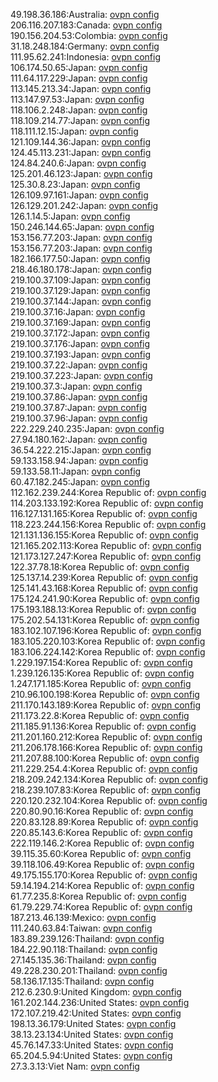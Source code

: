 49.198.36.186:Australia: [ovpn config](vpn/49_198_36_186.ovpn)  
206.116.207.183:Canada: [ovpn config](vpn/206_116_207_183.ovpn)  
190.156.204.53:Colombia: [ovpn config](vpn/190_156_204_53.ovpn)  
31.18.248.184:Germany: [ovpn config](vpn/31_18_248_184.ovpn)  
111.95.62.241:Indonesia: [ovpn config](vpn/111_95_62_241.ovpn)  
106.174.50.65:Japan: [ovpn config](vpn/106_174_50_65.ovpn)  
111.64.117.229:Japan: [ovpn config](vpn/111_64_117_229.ovpn)  
113.145.213.34:Japan: [ovpn config](vpn/113_145_213_34.ovpn)  
113.147.97.53:Japan: [ovpn config](vpn/113_147_97_53.ovpn)  
118.106.2.248:Japan: [ovpn config](vpn/118_106_2_248.ovpn)  
118.109.214.77:Japan: [ovpn config](vpn/118_109_214_77.ovpn)  
118.111.12.15:Japan: [ovpn config](vpn/118_111_12_15.ovpn)  
121.109.144.36:Japan: [ovpn config](vpn/121_109_144_36.ovpn)  
124.45.113.231:Japan: [ovpn config](vpn/124_45_113_231.ovpn)  
124.84.240.6:Japan: [ovpn config](vpn/124_84_240_6.ovpn)  
125.201.46.123:Japan: [ovpn config](vpn/125_201_46_123.ovpn)  
125.30.8.23:Japan: [ovpn config](vpn/125_30_8_23.ovpn)  
126.109.97.161:Japan: [ovpn config](vpn/126_109_97_161.ovpn)  
126.129.201.242:Japan: [ovpn config](vpn/126_129_201_242.ovpn)  
126.1.14.5:Japan: [ovpn config](vpn/126_1_14_5.ovpn)  
150.246.144.65:Japan: [ovpn config](vpn/150_246_144_65.ovpn)  
153.156.77.203:Japan: [ovpn config](vpn/153_156_77_203.ovpn)  
153.156.77.203:Japan: [ovpn config](vpn/153_156_77_203.ovpn)  
182.166.177.50:Japan: [ovpn config](vpn/182_166_177_50.ovpn)  
218.46.180.178:Japan: [ovpn config](vpn/218_46_180_178.ovpn)  
219.100.37.109:Japan: [ovpn config](vpn/219_100_37_109.ovpn)  
219.100.37.129:Japan: [ovpn config](vpn/219_100_37_129.ovpn)  
219.100.37.144:Japan: [ovpn config](vpn/219_100_37_144.ovpn)  
219.100.37.16:Japan: [ovpn config](vpn/219_100_37_16.ovpn)  
219.100.37.169:Japan: [ovpn config](vpn/219_100_37_169.ovpn)  
219.100.37.172:Japan: [ovpn config](vpn/219_100_37_172.ovpn)  
219.100.37.176:Japan: [ovpn config](vpn/219_100_37_176.ovpn)  
219.100.37.193:Japan: [ovpn config](vpn/219_100_37_193.ovpn)  
219.100.37.22:Japan: [ovpn config](vpn/219_100_37_22.ovpn)  
219.100.37.223:Japan: [ovpn config](vpn/219_100_37_223.ovpn)  
219.100.37.3:Japan: [ovpn config](vpn/219_100_37_3.ovpn)  
219.100.37.86:Japan: [ovpn config](vpn/219_100_37_86.ovpn)  
219.100.37.87:Japan: [ovpn config](vpn/219_100_37_87.ovpn)  
219.100.37.96:Japan: [ovpn config](vpn/219_100_37_96.ovpn)  
222.229.240.235:Japan: [ovpn config](vpn/222_229_240_235.ovpn)  
27.94.180.162:Japan: [ovpn config](vpn/27_94_180_162.ovpn)  
36.54.222.215:Japan: [ovpn config](vpn/36_54_222_215.ovpn)  
59.133.158.94:Japan: [ovpn config](vpn/59_133_158_94.ovpn)  
59.133.58.11:Japan: [ovpn config](vpn/59_133_58_11.ovpn)  
60.47.182.245:Japan: [ovpn config](vpn/60_47_182_245.ovpn)  
112.162.239.244:Korea Republic of: [ovpn config](vpn/112_162_239_244.ovpn)  
114.203.133.192:Korea Republic of: [ovpn config](vpn/114_203_133_192.ovpn)  
116.127.131.165:Korea Republic of: [ovpn config](vpn/116_127_131_165.ovpn)  
118.223.244.156:Korea Republic of: [ovpn config](vpn/118_223_244_156.ovpn)  
121.131.136.155:Korea Republic of: [ovpn config](vpn/121_131_136_155.ovpn)  
121.165.202.113:Korea Republic of: [ovpn config](vpn/121_165_202_113.ovpn)  
121.173.127.247:Korea Republic of: [ovpn config](vpn/121_173_127_247.ovpn)  
122.37.78.18:Korea Republic of: [ovpn config](vpn/122_37_78_18.ovpn)  
125.137.14.239:Korea Republic of: [ovpn config](vpn/125_137_14_239.ovpn)  
125.141.43.168:Korea Republic of: [ovpn config](vpn/125_141_43_168.ovpn)  
175.124.241.90:Korea Republic of: [ovpn config](vpn/175_124_241_90.ovpn)  
175.193.188.13:Korea Republic of: [ovpn config](vpn/175_193_188_13.ovpn)  
175.202.54.131:Korea Republic of: [ovpn config](vpn/175_202_54_131.ovpn)  
183.102.107.196:Korea Republic of: [ovpn config](vpn/183_102_107_196.ovpn)  
183.105.220.103:Korea Republic of: [ovpn config](vpn/183_105_220_103.ovpn)  
183.106.224.142:Korea Republic of: [ovpn config](vpn/183_106_224_142.ovpn)  
1.229.197.154:Korea Republic of: [ovpn config](vpn/1_229_197_154.ovpn)  
1.239.126.135:Korea Republic of: [ovpn config](vpn/1_239_126_135.ovpn)  
1.247.171.185:Korea Republic of: [ovpn config](vpn/1_247_171_185.ovpn)  
210.96.100.198:Korea Republic of: [ovpn config](vpn/210_96_100_198.ovpn)  
211.170.143.189:Korea Republic of: [ovpn config](vpn/211_170_143_189.ovpn)  
211.173.22.8:Korea Republic of: [ovpn config](vpn/211_173_22_8.ovpn)  
211.185.91.136:Korea Republic of: [ovpn config](vpn/211_185_91_136.ovpn)  
211.201.160.212:Korea Republic of: [ovpn config](vpn/211_201_160_212.ovpn)  
211.206.178.166:Korea Republic of: [ovpn config](vpn/211_206_178_166.ovpn)  
211.207.88.100:Korea Republic of: [ovpn config](vpn/211_207_88_100.ovpn)  
211.229.254.4:Korea Republic of: [ovpn config](vpn/211_229_254_4.ovpn)  
218.209.242.134:Korea Republic of: [ovpn config](vpn/218_209_242_134.ovpn)  
218.239.107.83:Korea Republic of: [ovpn config](vpn/218_239_107_83.ovpn)  
220.120.232.104:Korea Republic of: [ovpn config](vpn/220_120_232_104.ovpn)  
220.80.90.16:Korea Republic of: [ovpn config](vpn/220_80_90_16.ovpn)  
220.83.128.89:Korea Republic of: [ovpn config](vpn/220_83_128_89.ovpn)  
220.85.143.6:Korea Republic of: [ovpn config](vpn/220_85_143_6.ovpn)  
222.119.146.2:Korea Republic of: [ovpn config](vpn/222_119_146_2.ovpn)  
39.115.35.60:Korea Republic of: [ovpn config](vpn/39_115_35_60.ovpn)  
39.118.106.49:Korea Republic of: [ovpn config](vpn/39_118_106_49.ovpn)  
49.175.155.170:Korea Republic of: [ovpn config](vpn/49_175_155_170.ovpn)  
59.14.194.214:Korea Republic of: [ovpn config](vpn/59_14_194_214.ovpn)  
61.77.235.8:Korea Republic of: [ovpn config](vpn/61_77_235_8.ovpn)  
61.79.229.74:Korea Republic of: [ovpn config](vpn/61_79_229_74.ovpn)  
187.213.46.139:Mexico: [ovpn config](vpn/187_213_46_139.ovpn)  
111.240.63.84:Taiwan: [ovpn config](vpn/111_240_63_84.ovpn)  
183.89.239.126:Thailand: [ovpn config](vpn/183_89_239_126.ovpn)  
184.22.90.118:Thailand: [ovpn config](vpn/184_22_90_118.ovpn)  
27.145.135.36:Thailand: [ovpn config](vpn/27_145_135_36.ovpn)  
49.228.230.201:Thailand: [ovpn config](vpn/49_228_230_201.ovpn)  
58.136.17.135:Thailand: [ovpn config](vpn/58_136_17_135.ovpn)  
212.6.230.9:United Kingdom: [ovpn config](vpn/212_6_230_9.ovpn)  
161.202.144.236:United States: [ovpn config](vpn/161_202_144_236.ovpn)  
172.107.219.42:United States: [ovpn config](vpn/172_107_219_42.ovpn)  
198.13.36.179:United States: [ovpn config](vpn/198_13_36_179.ovpn)  
38.13.23.134:United States: [ovpn config](vpn/38_13_23_134.ovpn)  
45.76.147.33:United States: [ovpn config](vpn/45_76_147_33.ovpn)  
65.204.5.94:United States: [ovpn config](vpn/65_204_5_94.ovpn)  
27.3.3.13:Viet Nam: [ovpn config](vpn/27_3_3_13.ovpn)  
